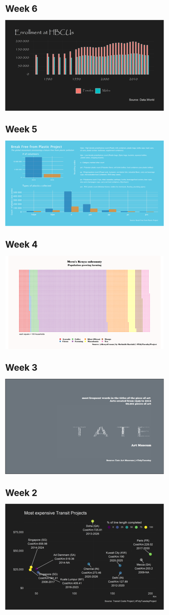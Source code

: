 # Week 6
![](https://github.com/ronycoelho/tidytuesday2021/blob/main/codes/week_06/week_06.png?raw=true)

# Week 5
![](https://github.com/ronycoelho/tidytuesday2021/blob/main/codes/week_05/week_5.png?raw=true)

# Week 4
![](https://github.com/ronycoelho/tidytuesday2021/blob/main/codes/week_04/week_4.png?raw=true)

# Week 3
![](https://github.com/ronycoelho/tidytuesday2021/blob/main/codes/week_03/week_3.png?raw=true)


# Week 2
![](https://github.com/ronycoelho/tidytuesday2021/blob/main/codes/weeK_02/week_2.png?raw=true)
